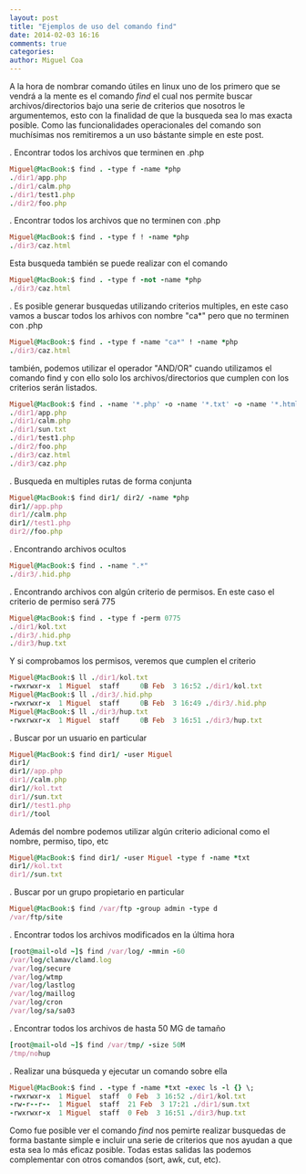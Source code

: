 ```yaml
---
layout: post
title: "Ejemplos de uso del comando find"
date: 2014-02-03 16:16
comments: true
categories: 
author: Miguel Coa
---
```

A la hora de nombrar comando útiles en linux uno de los primero que se vendrá a la mente es el comando <i>find</i> el cual nos permite buscar archivos/directorios bajo una serie de criterios que nosotros le argumentemos, esto con la finalidad de que la busqueda sea lo mas exacta posible. Como las funcionalidades operacionales del comando son muchísimas nos remitiremos a un uso bástante simple en este post.

. Encontrar todos los archivos que terminen en .php

```ruby
Miguel@MacBook:$ find . -type f -name *php
./dir1/app.php
./dir1/calm.php
./dir1/test1.php
./dir2/foo.php
```
. Encontrar todos los archivos que no terminen con .php

```ruby
Miguel@MacBook:$ find . -type f ! -name *php
./dir3/caz.html
```
Esta busqueda también se puede realizar con el comando

```ruby
Miguel@MacBook:$ find . -type f -not -name *php
./dir3/caz.html
```
<!-- more -->

. Es posible generar busquedas utilizando criterios multiples, en este caso vamos a buscar todos los arhivos con nombre "ca*" pero que no terminen con .php

```ruby
Miguel@MacBook:$ find . -type f -name "ca*" ! -name *php
./dir3/caz.html
```
también, podemos utilizar el operador "AND/OR" cuando utilizamos el comando find y con ello solo los archivos/directorios que cumplen con los criterios serán listados. 

```ruby
Miguel@MacBook:$ find . -name '*.php' -o -name '*.txt' -o -name '*.html'
./dir1/app.php
./dir1/calm.php
./dir1/sun.txt
./dir1/test1.php
./dir2/foo.php
./dir3/caz.html
./dir3/caz.php
```

. Busqueda en multiples rutas de forma conjunta

```ruby
Miguel@MacBook:$ find dir1/ dir2/ -name *php
dir1//app.php
dir1//calm.php
dir1//test1.php
dir2//foo.php
```

. Encontrando archivos ocultos

```ruby
Miguel@MacBook:$ find . -name ".*"
./dir3/.hid.php
```

. Encontrando archivos con algún criterio de permisos. En este caso el criterio de permiso será 775

```ruby
Miguel@MacBook:$ find . -type f -perm 0775
./dir1/kol.txt
./dir3/.hid.php
./dir3/hup.txt
```
Y si comprobamos los permisos, veremos que cumplen el criterio
```ruby
Miguel@MacBook:$ ll ./dir1/kol.txt
-rwxrwxr-x  1 Miguel  staff     0B Feb  3 16:52 ./dir1/kol.txt
Miguel@MacBook:$ ll ./dir3/.hid.php
-rwxrwxr-x  1 Miguel  staff     0B Feb  3 16:49 ./dir3/.hid.php
Miguel@MacBook:$ ll ./dir3/hup.txt
-rwxrwxr-x  1 Miguel  staff     0B Feb  3 16:51 ./dir3/hup.txt
```

. Buscar por un usuario en particular
```ruby
Miguel@MacBook:$ find dir1/ -user Miguel
dir1/
dir1//app.php
dir1//calm.php
dir1//kol.txt
dir1//sun.txt
dir1//test1.php
dir1//tool
```
Además del nombre podemos utilizar algún criterio adicional como el nombre, permiso, tipo, etc
```ruby
Miguel@MacBook:$ find dir1/ -user Miguel -type f -name *txt
dir1//kol.txt
dir1//sun.txt
```

. Buscar por un grupo propietario en particular

```ruby
Miguel@MacBook:$ find /var/ftp -group admin -type d
/var/ftp/site
```

. Encontrar todos los archivos modificados en la última hora

```ruby
[root@mail-old ~]$ find /var/log/ -mmin -60
/var/log/clamav/clamd.log
/var/log/secure
/var/log/wtmp
/var/log/lastlog
/var/log/maillog
/var/log/cron
/var/log/sa/sa03
```

. Encontrar todos los archivos de hasta 50 MG de tamaño
```ruby
[root@mail-old ~]$ find /var/tmp/ -size 50M
/tmp/nohup
```

. Realizar una búsqueda y ejecutar un comando sobre ella
```ruby
Miguel@MacBook:$ find . -type f -name *txt -exec ls -l {} \;
-rwxrwxr-x  1 Miguel  staff  0 Feb  3 16:52 ./dir1/kol.txt
-rw-r--r--  1 Miguel  staff  21 Feb  3 17:21 ./dir1/sun.txt
-rwxrwxr-x  1 Miguel  staff  0 Feb  3 16:51 ./dir3/hup.txt 
```

Como fue posible ver el comando <i>find</i> nos pemirte realizar busquedas de forma bastante simple e incluir una serie de criterios que nos ayudan a que esta sea lo más eficaz posible. Todas estas salidas las podemos complementar con otros comandos (sort, awk, cut, etc). 

